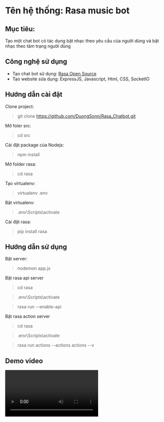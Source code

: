 # Tên hệ thống: Rasa music bot
## Mục tiêu:
Tạo một chat bot có tác dụng bật nhạc theo yêu cầu của người dùng và bật nhạc theo tâm trạng người dùng
## Công nghệ sử dụng
* Tạo chat bot sử dụng: [Rasa Open Source](rasa.com)
* Tạo website sửa dụng: ExpressJS, Javascript, Html, CSS, SocketIO
## Hướng dẫn cài đặt
Clone project:
>git clone https://github.com/DuongSonn/Rasa_Chatbot.git

Mở foler src: 
> cd src

Cài đặt package của Nodejs: 
> npm install

Mở folder rasa: 
> cd rasa

Tạo virtualenv: 
> virtualenv .env

Bật virtualenv: 
> .env\Scripts\activate

Cài đặt rasa: 
> pip install rasa

## Hướng dẫn sử dụng
Bật server:
> nodemon app.js

Bật rasa api server
> cd rasa

> .env\Scripts\activate

> rasa run  --enable-api

Bật rasa action server
> cd rasa

> .env\Scripts\activate

> rasa run actions --actions actions --v

## Demo video
![Demo Video](/media/RasaChatbot.mp4)

